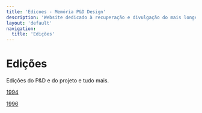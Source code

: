 ```yaml
---
title: 'Edicoes - Memória P&D Design'
description: 'Website dedicado à recuperação e divulgação do mais longevo evento científico do campo do design no Brasil.'
layout: 'default'
navigation:
  title: 'Edições'
---
```


# Edições

Edições do P&D e do projeto e tudo mais.

[1994](/edicoes/1994-1-ped-design/apresentacao)

[1996](/edicoes/1996-2-ped-design/apresentacao)

